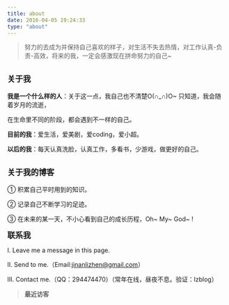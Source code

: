```yaml
---
title: about
date: 2016-04-05 19:24:33
type: "about"
---
```


> <div>努力的去成为并保持自己喜欢的样子，对生活不失去热情，对工作认真-负责-高效，将来的我，一定会感激现在拼命努力的自己~</div>


<font size="4">**关于我**</font>
----------

**我是一个什么样的人**：关于这一点，我自己也不清楚O(∩_∩)O~ 只知道，我会随着岁月的流逝，

在生命里不同的阶段，都会遇到不一样的自己。

**目前的我**：爱生活，爱美剧，爱coding，爱小超。

**以后的我**：每天认真洗脸，认真工作，多看书，少游戏，做更好的自己。

<font size="4">**关于我的博客**</font>
----------
① 积累自己平时用到的知识。

② 记录自己不断学习的足迹。

③ 在未来的某一天，不小心看到自己的成长历程，Oh~ My~ God~ !

<font size="4">**联系我**</font>

Ⅰ. Leave me a message in this page.

Ⅱ. Send to me.（Email:jinanlizhen@gmail.com）

Ⅲ. Contact me.（QQ：294474470）（常年在线，昼夜不息。验证：lzblog）



  >**最近访客**
<div class="ds-recent-visitors" data-num-items="28" data-avatar-size="42" id="ds-recent-visitors"></div>
